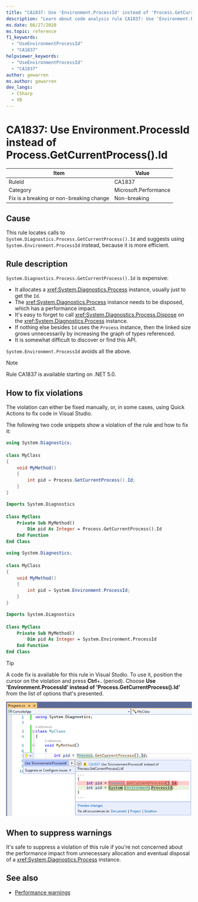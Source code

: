 ```yaml
---
title: "CA1837: Use 'Environment.ProcessId' instead of 'Process.GetCurrentProcess().Id' (code analysis)"
description: "Learn about code analysis rule CA1837: Use 'Environment.ProcessId' instead of 'Process.GetCurrentProcess().Id'"
ms.date: 08/27/2020
ms.topic: reference
f1_keywords:
  - "UseEnvironmentProcessId"
  - "CA1837"
helpviewer_keywords:
  - "UseEnvironmentProcessId"
  - "CA1837"
author: gewarren
ms.author: gewarren
dev_langs:
  - CSharp
  - VB
---
```

# CA1837: Use Environment.ProcessId instead of Process.GetCurrentProcess().Id

|Item|Value|
|-|-|
|RuleId|CA1837
|Category|Microsoft.Performance|
|Fix is a breaking or non-breaking change|Non-breaking|

## Cause

This rule locates calls to `System.Diagnostics.Process.GetCurrentProcess().Id` and suggests using `System.Environment.ProcessId` instead, because it is more efficient.

## Rule description

`System.Diagnostics.Process.GetCurrentProcess().Id` is expensive:

- It allocates a <xref:System.Diagnostics.Process> instance, usually just to get the `Id`.
- The <xref:System.Diagnostics.Process> instance needs to be disposed, which has a performance impact.
- It's easy to forget to call <xref:System.Diagnostics.Process.Dispose> on the <xref:System.Diagnostics.Process> instance.
- If nothing else besides `Id` uses the `Process` instance, then the linked size grows unnecessarily by increasing the graph of types referenced.
- It is somewhat difficult to discover or find this API.

`System.Environment.ProcessId` avoids all the above.

> [!NOTE]
> Rule CA1837 is available starting on .NET 5.0.

## How to fix violations

The violation can either be fixed manually, or, in some cases, using Quick Actions to fix code in Visual Studio.

The following two code snippets show a violation of the rule and how to fix it:

```csharp
using System.Diagnostics;

class MyClass
{
    void MyMethod()
    {
        int pid = Process.GetCurrentProcess().Id;
    }
}
```

```vb
Imports System.Diagnostics

Class MyClass
    Private Sub MyMethod()
        Dim pid As Integer = Process.GetCurrentProcess().Id
    End Function
End Class
```

```csharp
using System.Diagnostics;

class MyClass
{
    void MyMethod()
    {
        int pid = System.Environment.ProcessId;
    }
}
```

```vb
Imports System.Diagnostics

Class MyClass
    Private Sub MyMethod()
        Dim pid As Integer = System.Environment.ProcessId
    End Function
End Class
```

> [!TIP]
> A code fix is available for this rule in Visual Studio. To use it, position the cursor on the violation and press **Ctrl**+**.** (period). Choose **Use 'Environment.ProcessId' instead of 'Process.GetCurrentProcess().Id'** from the list of options that's presented.
>
> ![Code fix for CA1837 - Use 'Environment.ProcessId' instead of 'Process.GetCurrentProcess().Id'](media/ca1837-codefix.png)

## When to suppress warnings

It's safe to suppress a violation of this rule if you're not concerned about the performance impact from unnecessary allocation and eventual disposal of a <xref:System.Diagnostics.Process> instance.

## See also

- [Performance warnings](performance-warnings.md)
